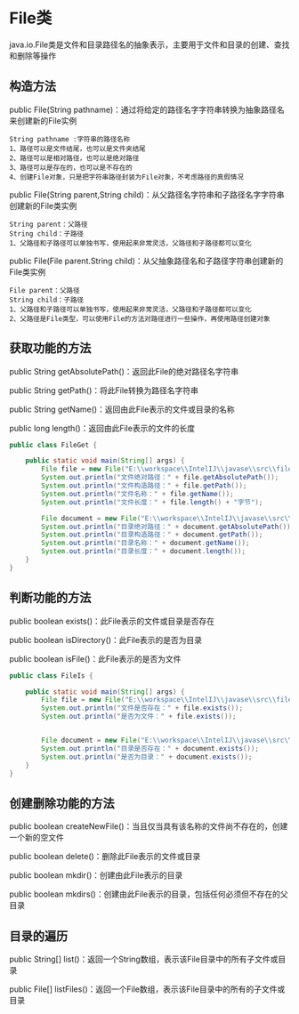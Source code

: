 # File类

java.io.File类是文件和目录路径名的抽象表示，主要用于文件和目录的创建、查找和删除等操作

## 构造方法

public File(String pathname)：通过将给定的路径名字字符串转换为抽象路径名来创建新的File实例
~~~
String pathname :字符串的路径名称
1、路径可以是文件结尾，也可以是文件夹结尾
2、路径可以是相对路径，也可以是绝对路径
3、路径可以是存在的，也可以是不存在的
4、创建File对象，只是把字符串路径封装为File对象，不考虑路径的真假情况
~~~

public File(String parent,String child)：从父路径名字符串和子路径名字字符串创建新的File类实例
~~~
String parent：父路径
String child：子路径
1、父路径和子路径可以单独书写，使用起来非常灵活，父路径和子路径都可以变化
~~~

public File(File parent.String child)：从父抽象路径名和子路径字符串创建新的File类实例
~~~
File parent：父路径
String child：子路径
1、父路径和子路径可以单独书写，使用起来非常灵活，父路径和子路径都可以变化
2、父路径是File类型，可以使用File的方法对路径进行一些操作，再使用路径创建对象
~~~

## 获取功能的方法

public String getAbsolutePath()：返回此File的绝对路径名字符串

public String getPath()：将此File转换为路径名字符串

public String getName()：返回由此File表示的文件或目录的名称

public long length()：返回由此File表示的文件的长度

```java
public class FileGet {

    public static void main(String[] args) {
        File file = new File("E:\\workspace\\IntelIJ\\javase\\src\\file\\FileDemo.java");
        System.out.println("文件绝对路径：" + file.getAbsolutePath());
        System.out.println("文件构造路径：" + file.getPath());
        System.out.println("文件名称：" + file.getName());
        System.out.println("文件长度：" + file.length() + "字节");

        File document = new File("E:\\workspace\\IntelIJ\\javase\\src\\file");
        System.out.println("目录绝对路径：" + document.getAbsolutePath());
        System.out.println("目录构造路径：" + document.getPath());
        System.out.println("目录名称：" + document.getName());
        System.out.println("目录长度：" + document.length());
    }
}
```

## 判断功能的方法

public boolean exists()：此File表示的文件或目录是否存在

public boolean isDirectory()：此File表示的是否为目录

public boolean isFile()：此File表示的是否为文件

```java 
public class FileIs {

    public static void main(String[] args) {
        File file = new File("E:\\workspace\\IntelIJ\\javase\\src\\file\\FileDemo.java");
        System.out.println("文件是否存在：" + file.exists());
        System.out.println("是否为文件：" + file.exists());


        File document = new File("E:\\workspace\\IntelIJ\\javase\\src\\file");
        System.out.println("目录是否存在：" + document.exists());
        System.out.println("是否为目录：" + document.exists());
    }
}
```

## 创建删除功能的方法

public boolean createNewFile()：当且仅当具有该名称的文件尚不存在的，创建一个新的空文件

public boolean delete()：删除此File表示的文件或目录

public boolean mkdir()：创建由此File表示的目录

public boolean mkdirs()：创建由此File表示的目录，包括任何必须但不存在的父目录


## 目录的遍历

public String[] list()：返回一个String数组，表示该File目录中的所有子文件或目录

public File[] listFiles()：返回一个File数组，表示该File目录中的所有的子文件或目录